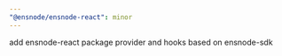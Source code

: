 ```yaml
---
"@ensnode/ensnode-react": minor
---
```


add ensnode-react package provider and hooks based on ensnode-sdk
